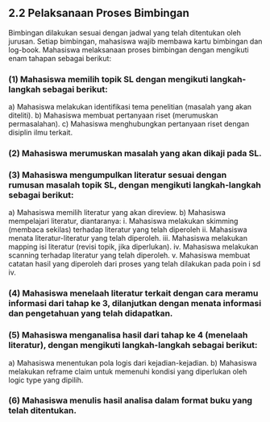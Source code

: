 ## 2.2 Pelaksanaan Proses Bimbingan
Bimbingan dilakukan sesuai dengan jadwal yang telah ditentukan oleh jurusan. Setiap bimbingan, mahasiswa wajib membawa kartu bimbingan dan log-book. Mahasiswa melaksanaan proses bimbingan dengan mengikuti enam tahapan sebagai berikut:
### (1) Mahasiswa memilih topik SL dengan mengikuti langkah-langkah sebagai berikut:
a) Mahasiswa melakukan identifikasi tema penelitian (masalah yang akan diteliti).
b) Mahasiswa membuat pertanyaan riset (merumuskan permasalahan).
c) Mahasiswa menghubungkan pertanyaan riset dengan disiplin ilmu terkait.
### (2) Mahasiswa merumuskan masalah yang akan dikaji pada SL.
### (3) Mahasiswa mengumpulkan literatur sesuai dengan rumusan masalah topik SL, dengan mengikuti langkah-langkah sebagai berikut:
a) Mahasiswa memilih literatur yang akan direview.
b) Mahasiswa mempelajari literatur, diantaranya:
i. Mahasiswa melakukan skimming (membaca sekilas) terhadap literatur yang telah diperoleh
ii. Mahasiswa menata literatur-literatur yang telah diperoleh.
iii. Mahasiswa melakukan mapping isi literatur (revisi topik, jika diperlukan).
iv. Mahasiswa melakukan scanning terhadap literatur yang telah diperoleh.
v. Mahasiswa membuat catatan hasil yang diperoleh dari proses yang telah dilakukan pada poin i sd iv.
### (4) Mahasiswa menelaah literatur terkait dengan cara meramu informasi dari tahap ke 3, dilanjutkan dengan menata informasi dan pengetahuan yang telah didapatkan.
### (5) Mahasiswa menganalisa hasil dari tahap ke 4 (menelaah literatur), dengan mengikuti langkah-langkah sebagai berikut:
a) Mahasiswa menentukan pola logis dari kejadian-kejadian.
b) Mahasiswa melakukan reframe claim untuk memenuhi kondisi yang diperlukan oleh logic type yang dipilih.
### (6) Mahasiswa menulis hasil analisa dalam format buku yang telah ditentukan.